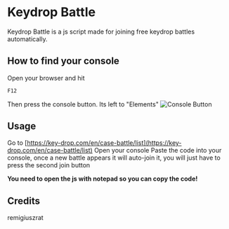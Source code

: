 
# Keydrop Battle

Keydrop Battle is a js script made for joining free keydrop battles automatically.

## How to find your console

Open your browser and hit

```bash
F12 
```
Then press the console button. Its left to "Elements"
![Console Button](https://i.ibb.co/fYjtDtr/console.png)
## Usage
Go to [https://key-drop.com/en/case-battle/list](https://key-drop.com/en/case-battle/list)
Open your console
Paste the code into your console, once a new battle appears it will auto-join it, you will just have to press the second join button

**You need to open the js with notepad so you can copy the code!**
## Credits

remigiuszrat
